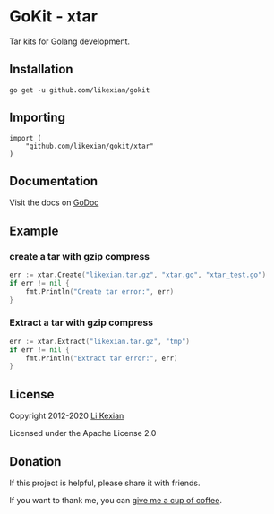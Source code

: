 # GoKit - xtar

Tar kits for Golang development.

## Installation

    go get -u github.com/likexian/gokit

## Importing

    import (
        "github.com/likexian/gokit/xtar"
    )

## Documentation

Visit the docs on [GoDoc](https://godoc.org/github.com/likexian/gokit/xtar)

## Example

### create a tar with gzip compress

```go
err := xtar.Create("likexian.tar.gz", "xtar.go", "xtar_test.go")
if err != nil {
    fmt.Println("Create tar error:", err)
}
```

### Extract a tar with gzip compress

```go
err := xtar.Extract("likexian.tar.gz", "tmp")
if err != nil {
    fmt.Println("Extract tar error:", err)
}
```

## License

Copyright 2012-2020 [Li Kexian](https://www.likexian.com/)

Licensed under the Apache License 2.0

## Donation

If this project is helpful, please share it with friends.

If you want to thank me, you can [give me a cup of coffee](https://www.likexian.com/donate/).
